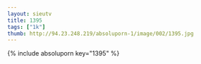 ```yaml
--- 
layout: sieutv
title: 1395
tags: ["1k"]
thumb: http://94.23.248.219/absoluporn-1/image/002/1395.jpg
---
```

{% include absoluporn key="1395" %} 
